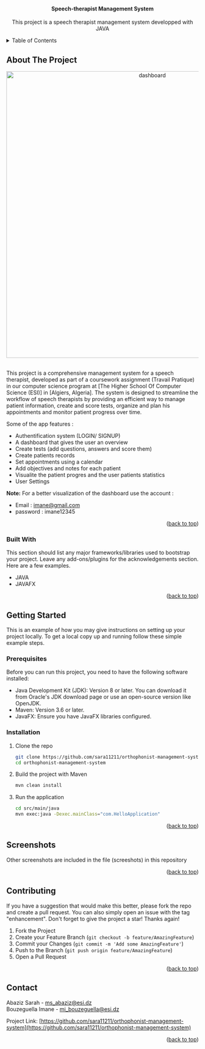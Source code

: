 <a id="readme-top"></a>

<div align="center">

  <h4 align="center">Speech-therapist Management System</h4>

  <p align="center">
    This project is a speech therapist management system developped with JAVA
  </p>
</div>

<details>
  <summary>Table of Contents</summary>
  <ol>
    <li>
      <a href="#about-the-project">About The Project</a>
      <ul>
        <li><a href="#built-with">Built With</a></li>
      </ul>
    </li>
    <li>
      <a href="#getting-started">Getting Started</a>
      <ul>
        <li><a href="#prerequisites">Prerequisites</a></li>
        <li><a href="#installation">Installation</a></li>
      </ul>
    </li>
    <li><a href="#usage">Screenshots</a></li>
    <li><a href="#contributing">Contributing</a></li>
    <li><a href="#contact">Contact</a></li>
  </ol>
</details>



<!-- ABOUT THE PROJECT -->
## About The Project

<div align="center">
  <img width="749" alt="dashboard" src="https://github.com/user-attachments/assets/8beaef8f-8258-4325-8ba8-4e7c43023cf6">
</div>
<br>

This project is a comprehensive management system for a speech therapist, developed as part of a coursework assignment (Travail Pratique) in our computer science program at [The Higher School Of Computer Science (ESI)] in [Algiers, Algeria]. The system is designed to streamline the workflow of speech therapists by providing an efficient way to manage patient information, create and score tests, organize and plan his appointments and monitor patient progress over time.

Some of the app features : 
* Authentification system (LOGIN/ SIGNUP)
* A dashboard that gives the user an overview 
* Create tests (add questions, answers and score them)
* Create patients records
* Set appointments using a calendar
* Add objectives and notes for each patient
* Visualite the patient progres and the user patients statistics 
* User Settings

**Note:** For a better visualization of the dashboard use the account :
* Email : imane@gmail.com
* password : imane12345

<p align="right">(<a href="#readme-top">back to top</a>)</p>



### Built With

This section should list any major frameworks/libraries used to bootstrap your project. Leave any add-ons/plugins for the acknowledgements section. Here are a few examples.

* JAVA
* JAVAFX

<p align="right">(<a href="#readme-top">back to top</a>)</p>



<!-- GETTING STARTED -->
## Getting Started

This is an example of how you may give instructions on setting up your project locally.
To get a local copy up and running follow these simple example steps.

### Prerequisites

Before you can run this project, you need to have the following software installed:

* Java Development Kit (JDK): Version 8 or later. You can download it from Oracle's JDK download page or use an open-source version like OpenJDK.
* Maven: Version 3.6 or later.
* JavaFX: Ensure you have JavaFX libraries configured.
  
### Installation

1. Clone the repo
   
   ```sh
   git clone https://github.com/sara11211/orthophonist-management-system.git
   cd orthophonist-management-system
   ```
2. Build the project with Maven
   
   ```sh
   mvn clean install
   ```

3. Run the application
   
   ```sh
   cd src/main/java
   mvn exec:java -Dexec.mainClass="com.HelloApplication"
   ```

<p align="right">(<a href="#readme-top">back to top</a>)</p>



<!-- USAGE EXAMPLES -->
## Screenshots

Other screenshots are included in the file (screeshots) in this repository

<p align="right">(<a href="#readme-top">back to top</a>)</p>



<!-- CONTRIBUTING -->
## Contributing

If you have a suggestion that would make this better, please fork the repo and create a pull request. You can also simply open an issue with the tag "enhancement".
Don't forget to give the project a star! Thanks again!

1. Fork the Project
2. Create your Feature Branch (`git checkout -b feature/AmazingFeature`)
3. Commit your Changes (`git commit -m 'Add some AmazingFeature'`)
4. Push to the Branch (`git push origin feature/AmazingFeature`)
5. Open a Pull Request

<p align="right">(<a href="#readme-top">back to top</a>)</p>


<!-- CONTACT -->
## Contact

Abaziz Sarah - ms_abaziz@esi.dz 
<br>
Bouzeguella Imane - mi_bouzeguella@esi.dz

Project Link: [https://github.com/sara11211/orthophonist-management-system](https://github.com/sara11211/orthophonist-management-system)

<p align="right">(<a href="#readme-top">back to top</a>)</p>

